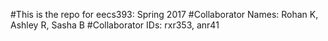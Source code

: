 #This is the repo for eecs393: Spring 2017
#Collaborator Names: Rohan K, Ashley R, Sasha B 
#Collaborator IDs: rxr353, anr41


